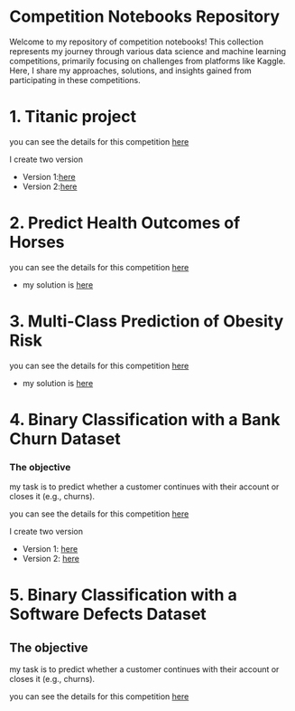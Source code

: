# Competition Notebooks Repository

Welcome to my repository of competition notebooks! This collection represents my journey through various data science and machine learning competitions, primarily focusing on challenges from platforms like Kaggle. Here, I share my approaches, solutions, and insights gained from participating in these competitions.


# 1. Titanic project

you can see the details for this competition [here](https://www.kaggle.com/competitions/titanic)

I create two version 

- Version 1:[here](https://www.kaggle.com/code/hassaneskikri/titanic-project-version-1/notebook?scriptVersionId=167847960)
- Version 2:[here](https://www.kaggle.com/code/hassaneskikri/titanic-v2-using-lazyclassifier?scriptVersionId=167848270)

# 2. Predict Health Outcomes of Horses

you can see the details for this competition [here](https://www.kaggle.com/competitions/playground-series-s3e22)

- my solution is [here](https://www.kaggle.com/code/hassaneskikri/horse-health-prediction)

# 3. Multi-Class Prediction of Obesity Risk

you can see the details for this competition [here](https://www.kaggle.com/competitions/playground-series-s4e2)

- my solution is [here](https://www.kaggle.com/code/hassaneskikri/0-9154-accuracy-obesity-risk-season-4-episode)


# 4. Binary Classification with a Bank Churn Dataset

### The objective

my task is to predict whether a customer continues with their account or closes it (e.g., churns).

you can see the details for this competition [here](https://www.kaggle.com/competitions/playground-series-s4e1)

I create two version

- Version 1: [here]()
- Version 2: [here]()

# 5. Binary Classification with a Software Defects Dataset

## The objective

my task is to predict whether a customer continues with their account or closes it (e.g., churns). 

you can see the details for this competition [here](https://www.kaggle.com/competitions/playground-series-s4e1)

